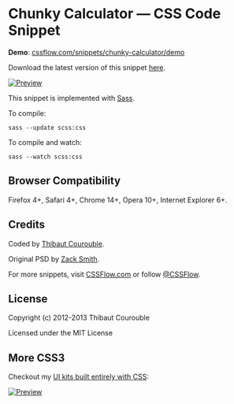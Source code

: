 # Chunky Calculator — CSS Code Snippet

**Demo**: [cssflow.com/snippets/chunky-calculator/demo](http://www.cssflow.com/snippets/chunky-calculator/demo)

Download the latest version of this snippet [here](http://www.cssflow.com/snippets/chunky-calculator.zip).

[![Preview](http://cdn.cssflow.com/snippets/chunky-calculator/preview-580.png)](http://www.cssflow.com/snippets/chunky-calculator)

This snippet is implemented with [Sass](https://github.com/nex3/sass).

To compile:

`sass --update scss:css`

To compile and watch:

`sass --watch scss:css`

## Browser Compatibility

Firefox 4+, Safari 4+, Chrome 14+, Opera 10+, Internet Explorer 6+.

## Credits

Coded by [Thibaut Courouble](http://thibaut.me).

Original PSD by [Zack Smith](http://www.premiumpixels.com/freebies/chunky-calculator-psd/).

For more snippets, visit [CSSFlow.com](http://www.cssflow.com) or follow [@CSSFlow](https://twitter.com/CSSFlow).

## License

Copyright (c) 2012-2013 Thibaut Courouble

Licensed under the MIT License

## More CSS3

Checkout my [UI kits built entirely with CSS](http://www.cssflow.com/ui-kits):

[![Preview](http://cdn.cssflow.com/kits/all_kits_preview_850.png)](http://www.cssflow.com/ui-kits)
